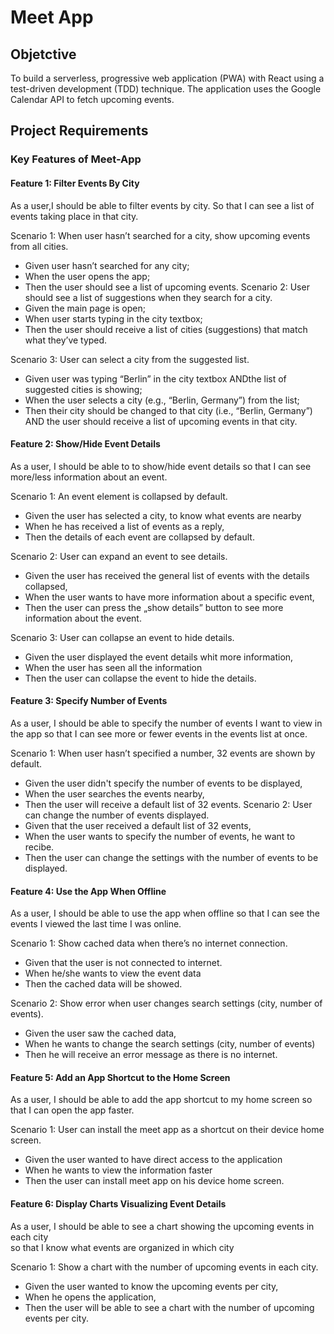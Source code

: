 # Meet App

## Objetctive

To build a serverless, progressive web application (PWA) with React using a test-driven development (TDD) technique. The application uses the Google Calendar API to fetch upcoming events.

## Project Requirements

### Key Features of Meet-App

#### Feature 1: Filter Events By City 
As a user,I should be able to filter events by city. 
So that I can see a list of events taking place in that city.

Scenario 1: When user hasn’t searched for a city, show upcoming events from all cities. 
*	Given user hasn’t searched for any city;
*	When the user opens the app;
*	Then the user should see a list of upcoming events.
Scenario 2: User should see a list of suggestions when they search for a city.
*	Given the main page is open;
*	When user starts typing in the city textbox;
*	Then the user should receive a list of cities (suggestions) that match what they’ve typed.

Scenario 3: User can select a city from the suggested list. 

* Given user was typing “Berlin” in the city textbox ANDthe list of suggested cities is showing;
* When the user selects a city (e.g., “Berlin, Germany”) from the list;
* Then their city should be changed to that city (i.e., “Berlin, Germany”) AND the user should receive a list of upcoming events in that city.

#### Feature 2: Show/Hide Event Details 
As a user, I should be able to to show/hide event details so that I can see more/less information about an event. 

Scenario 1: An event element is collapsed by default. 
*	Given the user has selected a city, to know what events are nearby 
*	When he has received a list of events as a reply, 
*	Then the details of each event are collapsed by default.

Scenario 2: User can expand an event to see details. 
*	Given the user has received the general list of events with the details collapsed, 
*	When the user wants to have more information about a specific event, 
*	Then the user can press the „show details” button to see more information about the event.

Scenario 3: User can collapse an event to hide details. 
*	Given the user displayed the event details whit more information, 
*	When the user has seen all the information 
*	Then the user can collapse the event to hide the details.

#### Feature 3: Specify Number of Events
As a user,  I should be able to specify the number of events I want to view in the app
so that I can see more or fewer events in the events list at once. 

Scenario 1: When user hasn’t specified a number, 32 events are shown by default. 
*	Given the user didn't specify the number of events to be displayed, 
*	When the user searches the events nearby,  
*	Then the user will receive a default list of 32 events.
Scenario 2: User can change the number of events displayed. 
*	Given that the user received a default list of 32 events,
*	When the user wants to specify the number of events, he want to recibe. 
*	Then the user can change the settings with the number of events to be displayed.

#### Feature 4: Use the App When Offline 
As a user,  I should be able to use the app when offline so that I can see the events I viewed the last time I was online. 

Scenario 1: Show cached data when there’s no internet connection.
*	Given that the user is not connected to internet. 
*	When he/she wants to view the event data 
*	Then the cached data will be showed.

Scenario 2: Show error when user changes search settings (city, number of events). 
*	Given the user saw the cached data,
*	 When he wants to change the search settings (city, number of events) 
*	Then he will receive an error message as there is no internet.

#### Feature 5: Add an App Shortcut to the Home Screen 
As a user, I should be able to add the app shortcut to my home screen  so that I can open the app faster. 

Scenario 1: User can install the meet app as a shortcut on their device home screen. 
*	Given the user wanted to have direct access to the application 
*	When he wants to view the information faster 
*	Then the user can install meet app on his device home screen.

#### Feature 6: Display Charts Visualizing Event Details 
As a user, I should  be able to see a chart showing the upcoming events in each city  
so that I know what events are organized in which city

Scenario 1: Show a chart with the number of upcoming events in each city. 
*	Given the user wanted to know the upcoming events per city, 
*	When he opens the application, 
*	Then the user will be able to see a chart with the number of upcoming events per city.


